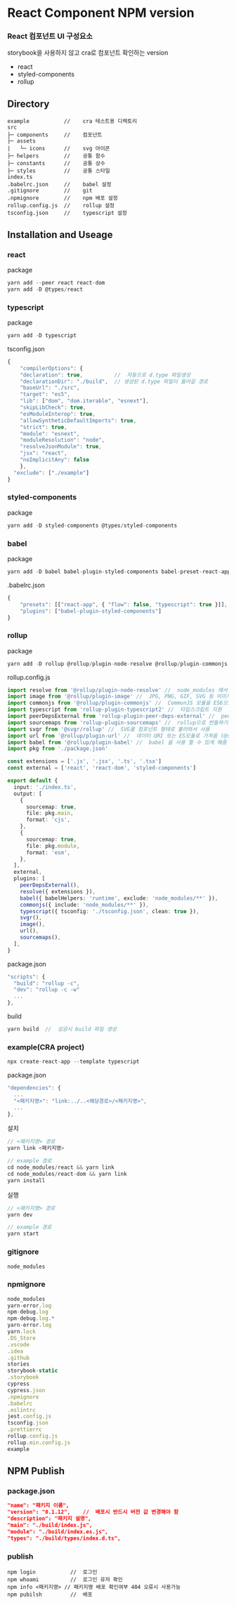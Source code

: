# React Component NPM version

### React 컴포넌트 UI 구성요소

storybook을 사용하지 않고 cra로 컴포넌트 확인하는 version

- react
- styled-components
- rollup

## Directory

```
example           //	cra 테스트용 디렉토리
src
├─ components     //	컴포넌트
├─ assets
|   └─ icons      //	svg 아이콘
├─ helpers        //	공통 함수
├─ constants      //	공통 상수
├─ styles         //	공통 스타일
index.ts
.babelrc.json     //	babel 설정
.gitignore        //	git
.npmignore        //	npm 배포 설정
rollup.config.js  //	rollup 설정
tsconfig.json     //	typescript 설정
```

## Installation and Useage

### react

package

```typescript
yarn add --peer react react-dom
yarn add -D @types/react
```

### typescript

package

```typescript
yarn add -D typescript
```

tsconfig.json

```typescript
{
	"compilerOptions": {
    "declaration": true,          //  자동으로 d.type 파일생성
    "declarationDir": "./build",  // 생성된 d.type 파일이 들어갈 경로
    "baseUrl": "./src",
    "target": "es5",
    "lib": ["dom", "dom.iterable", "esnext"],
    "skipLibCheck": true,
    "esModuleInterop": true,
    "allowSyntheticDefaultImports": true,
    "strict": true,
    "module": "esnext",
    "moduleResolution": "node",
    "resolveJsonModule": true,
    "jsx": "react",
    "noImplicitAny": false
	},
  "exclude": ["./example"]
}
```

### styled-components

package

```typescript
yarn add -D styled-components @types/styled-components
```

### babel

package

```typescript
yarn add -D babel babel-plugin-styled-components babel-preset-react-app
```

.babelrc.json

```typescript
{
	"presets": [["react-app", { "flow": false, "typescript": true }]],
	"plugins": ["babel-plugin-styled-components"]
}
```

### rollup

package

```typescript
yarn add -D rollup @rollup/plugin-node-resolve @rollup/plugin-commonjs @rollup/plugin-url @rollup/plugin-image rollup-plugin-typescript2 rollup-plugin-peer-deps-external rollup-plugin-sourcemaps @rollup/plugin-babel @svgr/rollup
```

rollup.config.js

```typescript
import resolve from '@rollup/plugin-node-resolve' //  node_modules 에서 서드파티 사용용도
import image from '@rollup/plugin-image' //  JPG, PNG, GIF, SVG 등 이미지 파일을 가져옴
import commonjs from '@rollup/plugin-commonjs' //  CommonJS 모듈을 ES6으로 변환
import typescript from 'rollup-plugin-typescript2' //  타입스크립트 지원
import peerDepsExternal from 'rollup-plugin-peer-deps-external' //  peerDependency로 설치된 라이브러리의 코드가 번들링된 결과에 포함되지 않고, import 구문으로 불러와서 사용 할 수 있도록 해줌
import sourcemaps from 'rollup-plugin-sourcemaps' //  rollup으로 번들하기 전에 소스 맵으로 파일을 변환
import svgr from '@svgr/rollup' //  SVG를 컴포넌트 형태로 불러와서 사용
import url from '@rollup/plugin-url' //  데이터 URI 또는 ES모듈로 가져옴 (@svgr/rollup 사용시 필요)
import babel from '@rollup/plugin-babel' //  babel 을 사용 할 수 있게 해줌
import pkg from './package.json'

const extensions = ['.js', '.jsx', '.ts', '.tsx']
const external = ['react', 'react-dom', 'styled-components']

export default {
  input: './index.ts',
  output: [
    {
      sourcemap: true,
      file: pkg.main,
      format: 'cjs',
    },
    {
      sourcemap: true,
      file: pkg.module,
      format: 'esm',
    },
  ],
  external,
  plugins: [
    peerDepsExternal(),
    resolve({ extensions }),
    babel({ babelHelpers: 'runtime', exclude: 'node_modules/**' }),
    commonjs({ include: 'node_modules/**' }),
    typescript({ tsconfig: './tsconfig.json', clean: true }),
    svgr(),
    image(),
    url(),
    sourcemaps(),
  ],
}
```

package.json

```typescript
"scripts": {
  "build": "rollup -c",
  "dev": "rollup -c -w"
  ...
},
```

build

```typescript
yarn build	//	성공시 build 파일 생성
```

### example(CRA project)

```typescript
npx create-react-app --template typescript
```

package.json

```typescript
"dependencies": {
  ...
  "<패키지명>": "link:../..<해당경로>/<패키지명>",
  ...
},
```

설치

```typescript
// <패키지명> 경로
yarn link <패키지명>

// example 경로
cd node_modules/react && yarn link
cd node_modules/react-dom && yarn link
yarn install
```

실행

```typescript
// <패키지명> 경로
yarn dev

// example 경로
yarn start
```

### gitignore

```typescript
node_modules
```

### npmignore

```typescript
node_modules
yarn-error.log
npm-debug.log
npm-debug.log.*
yarn-error.log
yarn.lock
.DS_Store
.vscode
.idea
.github
stories
storybook-static
.storybook
cypress
cypress.json
.npmignore
.babelrc
.eslintrc
jest.config.js
tsconfig.json
.prettierrc
rollup.config.js
rollup.min.config.js
example
```

## NPM Publish

### package.json

```json
"name": "패키지 이름",
"version": "0.1.12",	//	배포시 반드시 버전 값 변경해야 함
"description": "패키지 설명",
"main": "./build/index.js",
"module": "./build/index.es.js",
"types": "./build/types/index.d.ts",
```

### publish

```
npm login			//	로그인
npm whoami			//	로그인 유저 확인
npm info <패키지명>	// 패키지명 배포 확인여부 404 오류시 사용가능
npm pubilsh			//	배포
```

